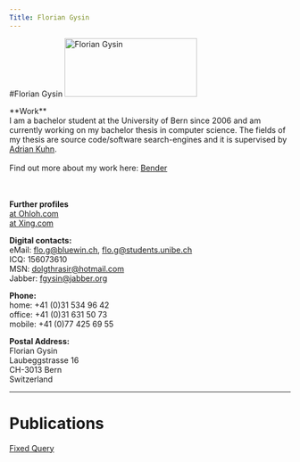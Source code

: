```yaml
---
Title: Florian Gysin
---
```

#Florian Gysin
<img src="http://www.id.unibe.ch/unibe/verwaltungsdirektion/informatikdienste/content/e209/e357/e11300/gysin.jpg" width="237" height="105" alt="Florian Gysin">


<div align="left">
**Work**<br>
I am a bachelor student at the University of Bern since 2006 and am currently working on my bachelor thesis in computer science. The fields of my thesis are source code/software search-engines and it is supervised by <a href="/staff/adriankuhn">Adrian Kuhn</a>.<br><br>
Find out more about my work here: <a href="/wiki/projects/archive/bender">Bender</a>
<br><br><br>


**Further profiles**<br>
<a href="https://www.ohloh.net/accounts/fgysin">at Ohloh.com</a><br>
<a href="https://www.xing.com/profile/Florian_Gysin">at Xing.com</a><br>


**Digital contacts:**<br>
eMail: flo.g@bluewin.ch, flo.g@students.unibe.ch<br>
ICQ: 156073610<br>
MSN: dolgthrasir@hotmail.com<br>
Jabber: fgysin@jabber.org<br>


**Phone:**<br>
home: \+41 (0)31 534 96 42<br>
office: \+41 (0)31 631 50 73<br>
mobile: \+41 (0)77 425 69 55<br>


**Postal Address:**<br>
Florian Gysin<br>
Laubeggstrasse 16<br>
CH-3013 Bern<br>
Switzerland<br>
</div>


---
# Publications
[Fixed Query](%assets_url%/scgbib/?query=*&filter=Year)
